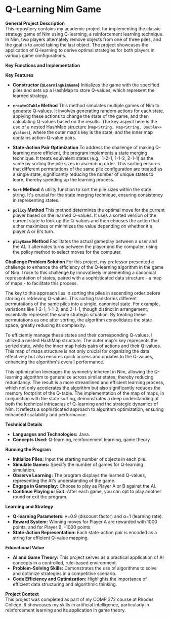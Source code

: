 # Q-Learning Nim Game

**General Project Description**  
This repository contains my academic project for implementing the classic strategy game of Nim using Q-learning, a reinforcement learning technique. In Nim, two players alternately remove objects from one of three piles, and the goal is to avoid taking the last object. The project showcases the application of Q-learning to derive optimal strategies for both players in various game configurations. 

**Key Functions and Implementation** 


**Key Features**  
- **Constructor (`QLearningNimGame`)**
Initializes the game with the specified piles and sets up a HashMap to store Q-values, which represent the learned strategy.

- **`createQTable` Method**
This method simulates multiple games of Nim to generate Q-values. It involves generating random actions for each state, applying these actions to change the state of the game, and then calculating Q-values based on the results. The key aspect here is the use of a nested HashMap structure (`Map<String, Map<String, Double>> qValues`), where the outer map's key is the state, and the inner map contains action-Q-value pairs.

- **State-Action Pair Optimization**
To address the challenge of making Q-learning more efficient, the program implements a state merging technique. It treats equivalent states (e.g., 1-2-1, 1-1-2, 2-1-1) as the same by sorting the pile sizes in ascending order. This sorting ensures that different permutations of the same pile configuration are treated as a single state, significantly reducing the number of unique states to learn, thereby speeding up the learning process.

- **`Sort` Method**
A utility function to sort the pile sizes within the state string. It's crucial for the state merging technique, ensuring consistency in representing states.

- **`policy` Method**
This method determines the optimal move for the current player based on the learned Q-values. It uses a sorted version of the current state to look up the Q-values and then chooses the action that either maximizes or minimizes the value depending on whether it's player A or B's turn.

- **`playGame` Method**
Facilitates the actual gameplay between a user and the AI. It alternates turns between the player and the computer, using the policy method to select moves for the computer.

**Challenge Problem Solution**
For this project, my professor presented a challenge to enhance the efficiency of the Q-learning algorithm in the game of Nim. I rose to this challenge by innovatively implementing a canonical representation of states, paired with a sophisticated data structure - a map of maps - to facilitate this process.

The key to this approach lies in sorting the piles in ascending order before storing or retrieving Q-values. This sorting transforms different permutations of the same piles into a single, canonical state. For example, variations like 1-2-1, 1-1-2, and 2-1-1, though distinct in arrangement, essentially represent the same strategic situation. By treating these permutations as one after sorting, the algorithm consolidates the state space, greatly reducing its complexity.

To efficiently manage these states and their corresponding Q-values, I utilized a nested HashMap structure. The outer map's key represents the sorted state, while the inner map holds pairs of actions and their Q-values. This map of maps structure is not only crucial for organizing the data effectively but also ensures quick access and updates to the Q-values, enhancing the algorithm's overall performance.

This optimization leverages the symmetry inherent in Nim, allowing the Q-learning algorithm to generalize across similar states, thereby reducing redundancy. The result is a more streamlined and efficient learning process, which not only accelerates the algorithm but also significantly reduces the memory footprint of the Q-table. The implementation of the map of maps, in conjunction with the state sorting, demonstrates a deep understanding of both the technical intricacies of Q-learning and the strategic dynamics of Nim. It reflects a sophisticated approach to algorithm optimization, ensuring enhanced scalability and performance.



**Technical Details**  
- **Languages and Technologies:** Java.  
- **Concepts Used:** Q-learning, reinforcement learning, game theory.  

**Running the Program**  
- **Initialize Piles:** Input the starting number of objects in each pile.  
- **Simulate Games:** Specify the number of games for Q-learning simulation.  
- **Observe Learning:** The program displays the learned Q-values, representing the AI's understanding of the game.  
- **Engage in Gameplay:** Choose to play as Player A or B against the AI.  
- **Continue Playing or Exit:** After each game, you can opt to play another round or exit the program.

**Learning and Strategy**  
- **Q-learning Parameters:** γ=0.9 (discount factor) and α=1 (learning rate).  
- **Reward System:** Winning moves for Player A are rewarded with 1000 points, and for Player B, -1000 points.  
- **State-Action Representation:** Each state-action pair is encoded as a string for efficient Q-value mapping.

**Educational Value**  
- **AI and Game Theory:** This project serves as a practical application of AI concepts in a controlled, rule-based environment.  
- **Problem-Solving Skills:** Demonstrates the use of algorithms to solve and optimize strategies in a competitive scenario.  
- **Code Efficiency and Optimization:** Highlights the importance of efficient data structuring and algorithmic thinking.

**Project Context**  
This project was completed as part of my COMP 372 course at Rhodes College. It showcases my skills in artificial intelligence, particularly in reinforcement learning and its application in game theory.
